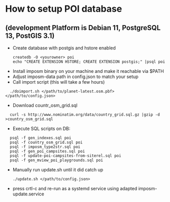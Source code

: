 # How to setup POI database
## (development Platform is Debian 11, PostgreSQL 13, PostGIS 3.1)

* Create database with postgis and hstore enabled
  ```
  createdb -O <yourowner> poi
  echo "CREATE EXTENSION HSTORE; CREATE EXTENSION postgis;" |psql poi
  ```
* Install imposm binary on your machine and make it reachable via $PATH
* Adjust imposm-data path in config.json to match your setup
* Call import script (this will take a few hours)
```
  ./doimport.sh </path/to/planet-latest.osm.pbf> </path/to/config.json>
 ```
* Download countr_osm_grid.sql
```
  curl -s http://www.nominatim.org/data/country_grid.sql.gz |gzip -d >country_osm_grid.sql
```
* Execute SQL scripts on DB:
```
  psql -f gen_indexes.sql poi
  psql -f country_osm_grid.sql poi
  psql -f imposm_type2str.sql poi
  psql -f gen_poi_campsites.sql poi
  psql -f update-poi-campsites-from-siterel.sql poi
  psql -f gen_mview_poi_playgrounds.sql poi
 ```
* Manually run update.sh until it did catch up
  ```
  ./update.sh </path/to/config.json>
  ```
* press crtl-c and re-run as a systemd service using adapted imposm-update.service





